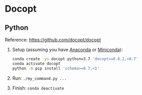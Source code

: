 # Docopt

## Python

Reference: <https://github.com/docopt/docopt>

1. Setup (assuming you have [Anaconda](https://www.anaconda.com/distribution/) or [Miniconda](https://docs.conda.io/en/latest/miniconda.html)):

    ```bash
    conda create -yn docopt python=3.7 'docopt>=0.6.2,<0.7'
    conda activate docopt
    python -m pip install 'schema>=0.7,<1'
    ```

1. Run: `./my_command.py ...`

1. Finish: `conda deactivate`
